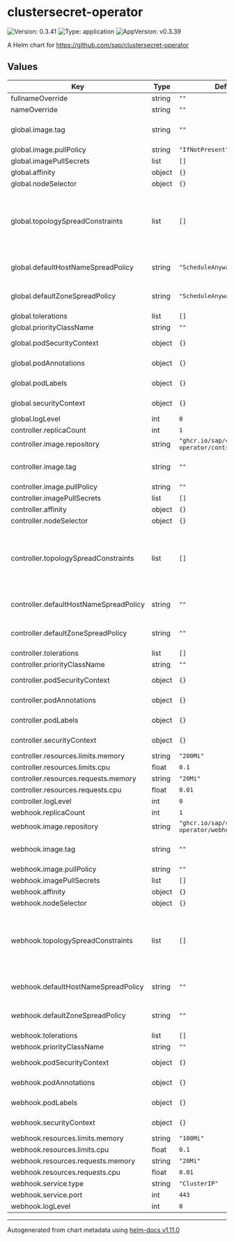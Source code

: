 # clustersecret-operator

![Version: 0.3.41](https://img.shields.io/badge/Version-0.3.41-informational?style=flat-square) ![Type: application](https://img.shields.io/badge/Type-application-informational?style=flat-square) ![AppVersion: v0.3.39](https://img.shields.io/badge/AppVersion-v0.3.39-informational?style=flat-square)

A Helm chart for https://github.com/sap/clustersecret-operator

## Values

| Key | Type | Default | Description |
|-----|------|---------|-------------|
| fullnameOverride | string | `""` | Override full name |
| nameOverride | string | `""` | Override name |
| global.image.tag | string | `""` | Image tag (defauls to .Chart.AppVersion) |
| global.image.pullPolicy | string | `"IfNotPresent"` | Image pull policy |
| global.imagePullSecrets | list | `[]` | Image pull secrets |
| global.affinity | object | `{}` | Affinity settings |
| global.nodeSelector | object | `{}` | Node selector |
| global.topologySpreadConstraints | list | `[]` | Topology spread constraints (if unspecified, default constraints for hostname and zone will be generated) |
| global.defaultHostNameSpreadPolicy | string | `"ScheduleAnyway"` | Default topology spread policy for hostname |
| global.defaultZoneSpreadPolicy | string | `"ScheduleAnyway"` | Default topology spread policy for zone |
| global.tolerations | list | `[]` | Tolerations |
| global.priorityClassName | string | `""` | Priority class |
| global.podSecurityContext | object | `{}` | Pod security context |
| global.podAnnotations | object | `{}` | Additional pod annotations |
| global.podLabels | object | `{}` | Additional pod labels |
| global.securityContext | object | `{}` | Container security context |
| global.logLevel | int | `0` | Log level |
| controller.replicaCount | int | `1` | Replica count |
| controller.image.repository | string | `"ghcr.io/sap/clustersecret-operator/controller"` | Image repository |
| controller.image.tag | string | `""` | Image tag (defauls to .Chart.AppVersion) |
| controller.image.pullPolicy | string | `""` | Image pull policy |
| controller.imagePullSecrets | list | `[]` | Image pull secrets |
| controller.affinity | object | `{}` | Affinity settings |
| controller.nodeSelector | object | `{}` | Node selector |
| controller.topologySpreadConstraints | list | `[]` | Topology spread constraints (if unspecified, default constraints for hostname and zone will be generated) |
| controller.defaultHostNameSpreadPolicy | string | `""` | Default topology spread policy for hostname |
| controller.defaultZoneSpreadPolicy | string | `""` | Default topology spread policy for zone |
| controller.tolerations | list | `[]` | Tolerations |
| controller.priorityClassName | string | `""` | Priority class |
| controller.podSecurityContext | object | `{}` | Pod security context |
| controller.podAnnotations | object | `{}` | Additional pod annotations |
| controller.podLabels | object | `{}` | Additional pod labels |
| controller.securityContext | object | `{}` | Container security context |
| controller.resources.limits.memory | string | `"200Mi"` | Memory limit |
| controller.resources.limits.cpu | float | `0.1` | CPU limit |
| controller.resources.requests.memory | string | `"20Mi"` | Memory request |
| controller.resources.requests.cpu | float | `0.01` | CPU request |
| controller.logLevel | int | `0` | Log level |
| webhook.replicaCount | int | `1` | Replica count |
| webhook.image.repository | string | `"ghcr.io/sap/clustersecret-operator/webhook"` | Image repository |
| webhook.image.tag | string | `""` | Image tag (defauls to .Chart.AppVersion) |
| webhook.image.pullPolicy | string | `""` | Image pull policy |
| webhook.imagePullSecrets | list | `[]` | Image pull secrets |
| webhook.affinity | object | `{}` | Affinity settings |
| webhook.nodeSelector | object | `{}` | Node selector |
| webhook.topologySpreadConstraints | list | `[]` | Topology spread constraints (if unspecified, default constraints for hostname and zone will be generated) |
| webhook.defaultHostNameSpreadPolicy | string | `""` | Default topology spread policy for hostname |
| webhook.defaultZoneSpreadPolicy | string | `""` | Default topology spread policy for zone |
| webhook.tolerations | list | `[]` | Tolerations |
| webhook.priorityClassName | string | `""` | Priority class |
| webhook.podSecurityContext | object | `{}` | Pod security context |
| webhook.podAnnotations | object | `{}` | Additional pod annotations |
| webhook.podLabels | object | `{}` | Additional pod labels |
| webhook.securityContext | object | `{}` | Container security context |
| webhook.resources.limits.memory | string | `"100Mi"` | Memory limit |
| webhook.resources.limits.cpu | float | `0.1` | CPU limit |
| webhook.resources.requests.memory | string | `"20Mi"` | Memory request |
| webhook.resources.requests.cpu | float | `0.01` | CPU request |
| webhook.service.type | string | `"ClusterIP"` | Service type |
| webhook.service.port | int | `443` | Service port |
| webhook.logLevel | int | `0` | Log level |

----------------------------------------------
Autogenerated from chart metadata using [helm-docs v1.11.0](https://github.com/norwoodj/helm-docs/releases/v1.11.0)
